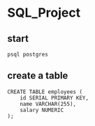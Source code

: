 # SQL_Project

## start

```
psql postgres
```

## create a table

```
CREATE TABLE employees (
    id SERIAL PRIMARY KEY,
    name VARCHAR(255),
    salary NUMERIC
);
```